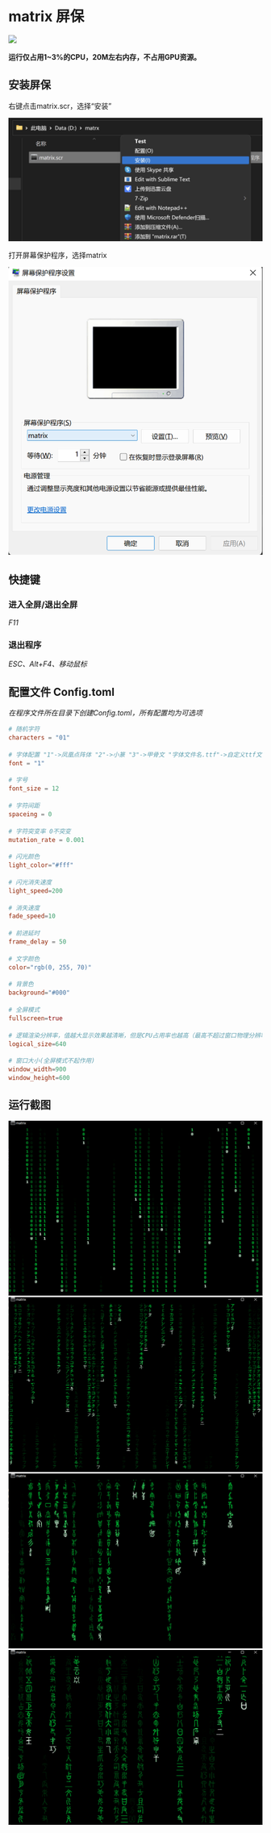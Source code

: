 # matrix 屏保

[![](https://img.shields.io/badge/latest-1.0.2-red.svg)](https://github.com/planet0104/matrix/releases)

**运行仅占用1~3%的CPU，20M左右内存，不占用GPU资源。**

## 安装屏保

右键点击matrix.scr，选择“安装”

<img src="images/install.png" />

打开屏幕保护程序，选择matrix

<img src="images/setscr.png" />

## 快捷键

### 进入全屏/退出全屏

*F11*

### 退出程序
*ESC、Alt+F4、移动鼠标*

## 配置文件 Config.toml

*在程序文件所在目录下创建Config.toml，所有配置均为可选项*

```toml
# 随机字符
characters = "01"

# 字体配置 "1"->凤凰点阵体 "2"->小篆 "3"->甲骨文 "字体文件名.ttf"->自定义ttf文件
font = "1"

# 字号
font_size = 12

# 字符间距
spaceing = 0

# 字符突变率 0不突变
mutation_rate = 0.001

# 闪光颜色
light_color="#fff"

# 闪光消失速度
light_speed=200

# 消失速度
fade_speed=10

# 前进延时
frame_delay = 50

# 文字颜色
color="rgb(0, 255, 70)"

# 背景色
background="#000"

# 全屏模式
fullscreen=true

# 逻辑渲染分辨率，值越大显示效果越清晰，但是CPU占用率也越高（最高不超过窗口物理分辨率）
logical_size=640

# 窗口大小(全屏模式不起作用)
window_width=900
window_height=600
```

## 运行截图

<img src="images/01.png" />

<img src="images/02.png" />

<img src="images/03.png" />

<img src="images/04.png" />
